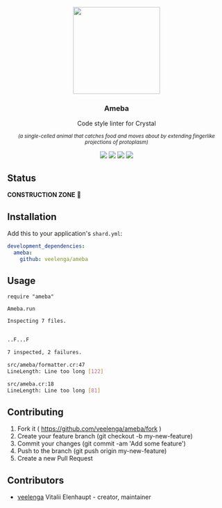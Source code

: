 <p align="center">
  <img src="https://media.githubusercontent.com/media/veelenga/bin/master/ameba/logo.png" width="200">
  <h3 align="center">Ameba</h3>
  <p align="center">Code style linter for Crystal<p>
  <p align="center">
    <sup>
      <i>
        (a single-celled animal that catches food and moves about by extending fingerlike projections of protoplasm)
      </i>
    </sup>
  </p>
  <p align="center">
    <a href="https://travis-ci.org/veelenga/ameba"><img src="https://img.shields.io/travis/veelenga/ameba.svg?maxAge=360"></a>
    <a href="https://github.com/veelenga/ameba/releases"><img src="https://img.shields.io/github/release/veelenga/ameba.svg?maxAge=360"></a>
    <a href="https://shards.rocks/badge/github/veelenga/ameba"><img src="https://shards.rocks/badge/github/veelenga/ameba/status.svg"></a>
    <a href="https://github.com/veelenga/ameba/blob/master/LICENSE"><img src="https://img.shields.io/github/license/mashape/apistatus.svg"></a>
  </p>
</p>

## Status

**CONSTRUCTION ZONE** :construction:

## Installation

Add this to your application's `shard.yml`:

```yaml
development_dependencies:
  ameba:
    github: veelenga/ameba
```

## Usage

```crystal
require "ameba"

Ameba.run
```

```sh
Inspecting 7 files.


..F...F

7 inspected, 2 failures.

src/ameba/formatter.cr:47
LineLength: Line too long [122]

src/ameba.cr:18
LineLength: Line too long [81]
```

## Contributing

1. Fork it ( https://github.com/veelenga/ameba/fork )
2. Create your feature branch (git checkout -b my-new-feature)
3. Commit your changes (git commit -am 'Add some feature')
4. Push to the branch (git push origin my-new-feature)
5. Create a new Pull Request

## Contributors

- [veelenga](https://github.com/veelenga) Vitalii Elenhaupt - creator, maintainer
